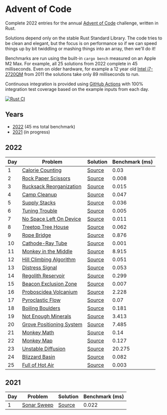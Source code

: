 # Advent of Code

Complete 2022 entries for the annual [Advent of Code](https://adventofcode.com/) challenge, written in Rust.

Solutions depend only on the stable Rust Standard Library. The code tries to be clean and elegant, but the focus is on performance so if we can speed things up by bit twiddling or mashing things into an array, then we'll do it!

Benchmarks are run using the built-in `cargo bench` measured on an Apple M2 Max. For example, all 25 solutions from 2022 complete in 45 milliseconds. Even on older hardware, for example a 12 year old [Intel i7-2720QM](https://ark.intel.com/content/www/us/en/ark/products/50067/intel-core-i72720qm-processor-6m-cache-up-to-3-30-ghz.html) from 2011 the solutions take only 89 milliseconds to run.

Continuous integration is provided using [GitHub Actions](https://docs.github.com/en/actions) with 100% integration test coverage based on the example inputs from each day.

[![Rust CI](https://github.com/maneatingape/advent-of-code-rust/actions/workflows/rust.yml/badge.svg)](https://github.com/maneatingape/advent-of-code-rust/actions)

## Years

* [2022](#2022) (45 ms total benchmark)
* [2021](#2021) (in progress)

## 2022

| Day | Problem | Solution | Benchmark (ms) |
| --- | --- | --- | --- |
| 1 | [Calorie Counting](https://adventofcode.com/2022/day/1) | [Source](src/year2022/day01.rs) | 0.03 |
| 2 | [Rock Paper Scissors](https://adventofcode.com/2022/day/2) | [Source](src/year2022/day02.rs) | 0.008 |
| 3 | [Rucksack Reorganization](https://adventofcode.com/2022/day/3) | [Source](src/year2022/day03.rs) | 0.015 |
| 4 | [Camp Cleanup](https://adventofcode.com/2022/day/4) | [Source](src/year2022/day04.rs) | 0.047 |
| 5 | [Supply Stacks](https://adventofcode.com/2022/day/5) | [Source](src/year2022/day05.rs) | 0.036 |
| 6 | [Tuning Trouble](https://adventofcode.com/2022/day/6) | [Source](src/year2022/day06.rs) | 0.005 |
| 7 | [No Space Left On Device](https://adventofcode.com/2022/day/7) | [Source](src/year2022/day07.rs) | 0.011 |
| 8 | [Treetop Tree House](https://adventofcode.com/2022/day/8) | [Source](src/year2022/day08.rs) | 0.062 |
| 9 | [Rope Bridge](https://adventofcode.com/2022/day/9) | [Source](src/year2022/day09.rs) | 0.876 |
| 10 | [Cathode-Ray Tube](https://adventofcode.com/2022/day/10) | [Source](src/year2022/day10.rs) | 0.001 |
| 11 | [Monkey in the Middle](https://adventofcode.com/2022/day/11) | [Source](src/year2022/day11.rs) | 8.915 |
| 12 | [Hill Climbing Algorithm](https://adventofcode.com/2022/day/12) | [Source](src/year2022/day12.rs) | 0.051 |
| 13 | [Distress Signal](https://adventofcode.com/2022/day/13) | [Source](src/year2022/day13.rs) | 0.053 |
| 14 | [Regolith Reservoir](https://adventofcode.com/2022/day/14) | [Source](src/year2022/day14.rs) | 0.299 |
| 15 | [Beacon Exclusion Zone](https://adventofcode.com/2022/day/15) | [Source](src/year2022/day15.rs) | 0.007 |
| 16 | [Proboscidea Volcanium](https://adventofcode.com/2022/day/16) | [Source](src/year2022/day16.rs) | 2.228 |
| 17 | [Pyroclastic Flow](https://adventofcode.com/2022/day/17) | [Source](src/year2022/day17.rs) | 0.07 |
| 18 | [Boiling Boulders](https://adventofcode.com/2022/day/18) | [Source](src/year2022/day18.rs) | 0.181 |
| 19 | [Not Enough Minerals](https://adventofcode.com/2022/day/19) | [Source](src/year2022/day19.rs) | 3.413 |
| 20 | [Grove Positioning System](https://adventofcode.com/2022/day/20) | [Source](src/year2022/day20.rs) | 7.485 |
| 21 | [Monkey Math](https://adventofcode.com/2022/day/21) | [Source](src/year2022/day21.rs) | 0.14 |
| 22 | [Monkey Map](https://adventofcode.com/2022/day/22) | [Source](src/year2022/day22.rs) | 0.127 |
| 23 | [Unstable Diffusion](https://adventofcode.com/2022/day/23) | [Source](src/year2022/day23.rs) | 20.275 |
| 24 | [Blizzard Basin](https://adventofcode.com/2022/day/24) | [Source](src/year2022/day24.rs) | 0.082 |
| 25 | [Full of Hot Air](https://adventofcode.com/2022/day/25) | [Source](src/year2022/day25.rs) | 0.003 |

## 2021

| Day | Problem | Solution | Benchmark (ms) |
| --- | --- | --- | --- |
| 1 | [Sonar Sweep](https://adventofcode.com/2021/day/1) | [Source](src/year2021/day01.rs) | 0.022 |
